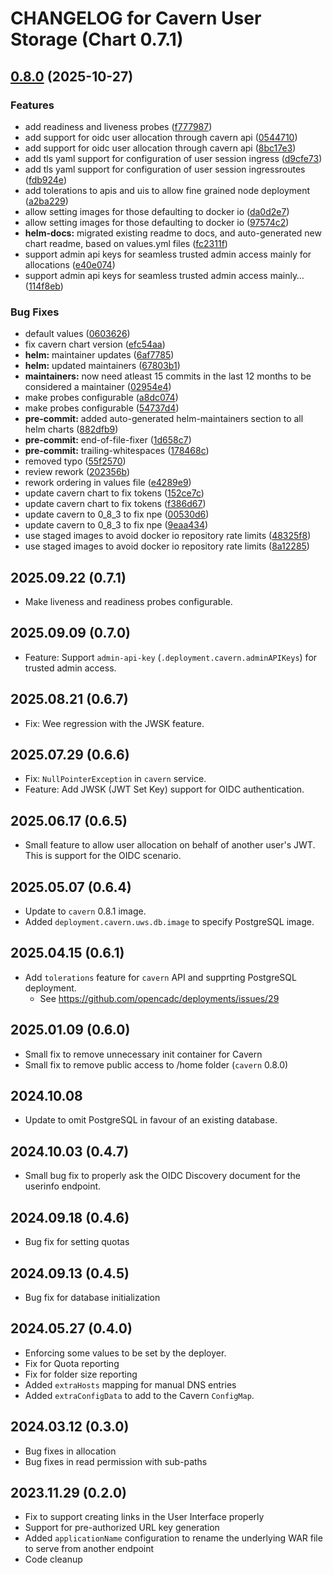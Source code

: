 # CHANGELOG for Cavern User Storage (Chart 0.7.1)

## [0.8.0](https://github.com/opencadc/deployments/compare/cavern-0.7.1...cavern-0.8.0) (2025-10-27)


### Features

* add readiness and liveness probes ([f777987](https://github.com/opencadc/deployments/commit/f7779874164faec536368b8871a5eb2438cd2fef))
* add support for oidc user allocation through cavern api ([0544710](https://github.com/opencadc/deployments/commit/0544710a6b0978da21448cbe401832bc14beff9a))
* add support for oidc user allocation through cavern api ([8bc17e3](https://github.com/opencadc/deployments/commit/8bc17e37560fa9057a60561a1567eb0a48271c1c))
* add tls yaml support for configuration of user session ingress ([d9cfe73](https://github.com/opencadc/deployments/commit/d9cfe7364652f241254bc3c490e7c59b58de16ff))
* add tls yaml support for configuration of user session ingressroutes ([fdb924e](https://github.com/opencadc/deployments/commit/fdb924e31a8e1c808d92017bc670eae7984b5dc3))
* add tolerations to apis and uis to allow fine grained node deployment ([a2ba229](https://github.com/opencadc/deployments/commit/a2ba2291ffc4cbb41cf47b0d6f1376c8ec64d3d7))
* allow setting images for those defaulting to docker io ([da0d2e7](https://github.com/opencadc/deployments/commit/da0d2e7fbcf90639adc83a47b0517de827929399))
* allow setting images for those defaulting to docker io ([97574c2](https://github.com/opencadc/deployments/commit/97574c274c1bf459951d21edbcf539a0abfe0398))
* **helm-docs:** migrated existing readme to docs, and auto-generated new chart readme, based on values.yml files ([fc2311f](https://github.com/opencadc/deployments/commit/fc2311f11767056b3cc612f45af6e1e87e470ea3))
* support admin api keys for seamless trusted admin access mainly for allocations ([e40e074](https://github.com/opencadc/deployments/commit/e40e0741488c9b251b44216592acb2b329375e74))
* support admin api keys for seamless trusted admin access mainly… ([114f8eb](https://github.com/opencadc/deployments/commit/114f8eb42ecf9895325aaa942e3aff34fef163b4))


### Bug Fixes

* default values ([0603626](https://github.com/opencadc/deployments/commit/0603626dd52705bf7308783e167d1d10382c4b8e))
* fix cavern chart version ([efc54aa](https://github.com/opencadc/deployments/commit/efc54aaabf5b1ed1f73181afe721f7c97bddf620))
* **helm:** maintainer updates ([6af7785](https://github.com/opencadc/deployments/commit/6af7785e0b840d4b58224f114caa20ef255cd473))
* **helm:** updated maintainers ([67803b1](https://github.com/opencadc/deployments/commit/67803b18ec5e2762f0942451894e4c9b8c7ee2f9))
* **maintainers:** now need atleast 15 commits in the last 12 months to be considered a maintainer ([02954e4](https://github.com/opencadc/deployments/commit/02954e4e190774cf4756e9b3f90594eac2a80499))
* make probes configurable ([a8dc074](https://github.com/opencadc/deployments/commit/a8dc07461506c5fcd5ff0a1c9fc07e4419052ccd))
* make probes configurable ([54737d4](https://github.com/opencadc/deployments/commit/54737d4eb884c496a966daa058992833b97b8cfe))
* **pre-commit:** added auto-generated helm-maintainers section to all helm charts ([882dfb9](https://github.com/opencadc/deployments/commit/882dfb9f2cf2f0d1b3615d7768b92a2f39c122b8))
* **pre-commit:** end-of-file-fixer ([1d658c7](https://github.com/opencadc/deployments/commit/1d658c75c74faedd7293d5151be51df295a1ddd9))
* **pre-commit:** trailing-whitespaces ([178468c](https://github.com/opencadc/deployments/commit/178468c8082ca69a395ebc5e185a2186afbb3335))
* removed typo ([55f2570](https://github.com/opencadc/deployments/commit/55f25706d0e3cc63aca0de5b3697bbdaa35c1352))
* review rework ([202356b](https://github.com/opencadc/deployments/commit/202356b1c431837d8919e17fc0487c59253b2aac))
* rework ordering in values file ([e4289e9](https://github.com/opencadc/deployments/commit/e4289e9e588bbcc20a1b0d3ac1629cea0a3a322d))
* update cavern chart to fix tokens ([152ce7c](https://github.com/opencadc/deployments/commit/152ce7c2bcfd0e7e9c41bf33364384498e7ab304))
* update cavern chart to fix tokens ([f386d67](https://github.com/opencadc/deployments/commit/f386d6738d78affc49ff398157876eb910dd7600))
* update cavern to 0_8_3 to fix npe ([00530d6](https://github.com/opencadc/deployments/commit/00530d66364121efb6765ffecc6b2408170cef98))
* update cavern to 0_8_3 to fix npe ([9eaa434](https://github.com/opencadc/deployments/commit/9eaa4344a6f17cff65af9baf666a5fdbe97fbe65))
* use staged images to avoid docker io repository rate limits ([48325f8](https://github.com/opencadc/deployments/commit/48325f87198281b97372b0000c8eb277530460a6))
* use staged images to avoid docker io repository rate limits ([8a12285](https://github.com/opencadc/deployments/commit/8a122853ed1917cc3679ce9655ea8ffbe8dba320))

## 2025.09.22 (0.7.1)
- Make liveness and readiness probes configurable.

## 2025.09.09 (0.7.0)
- Feature: Support `admin-api-key` (`.deployment.cavern.adminAPIKeys`) for trusted admin access.

## 2025.08.21 (0.6.7)
- Fix: Wee regression with the JWSK feature.

## 2025.07.29 (0.6.6)
- Fix: `NullPointerException` in `cavern` service.
- Feature: Add JWSK (JWT Set Key) support for OIDC authentication.

## 2025.06.17 (0.6.5)
- Small feature to allow user allocation on behalf of another user's JWT.  This is support for the OIDC scenario.

## 2025.05.07 (0.6.4)
- Update to `cavern` 0.8.1 image.
- Added `deployment.cavern.uws.db.image` to specify PostgreSQL image.

## 2025.04.15 (0.6.1)
- Add `tolerations` feature for `cavern` API and supprting PostgreSQL deployment.
  - See https://github.com/opencadc/deployments/issues/29

## 2025.01.09 (0.6.0)
- Small fix to remove unnecessary init container for Cavern
- Small fix to remove public access to /home folder (`cavern` 0.8.0)

## 2024.10.08
- Update to omit PostgreSQL in favour of an existing database.

## 2024.10.03 (0.4.7)
- Small bug fix to properly ask the OIDC Discovery document for the userinfo endpoint.

## 2024.09.18 (0.4.6)
- Bug fix for setting quotas

## 2024.09.13 (0.4.5)
- Bug fix for database initialization

## 2024.05.27 (0.4.0)
- Enforcing some values to be set by the deployer.
- Fix for Quota reporting
- Fix for folder size reporting
- Added `extraHosts` mapping for manual DNS entries
- Added `extraConfigData` to add to the Cavern `ConfigMap`.

## 2024.03.12 (0.3.0)
- Bug fixes in allocation
- Bug fixes in read permission with sub-paths

## 2023.11.29 (0.2.0)
- Fix to support creating links in the User Interface properly
- Support for pre-authorized URL key generation
- Added `applicationName` configuration to rename the underlying WAR file to serve from another endpoint
- Code cleanup
